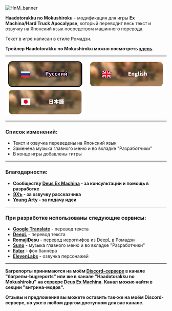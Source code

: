 ![HnM_banner](https://github.com/ksh1vn/HTA_Japanese_autotranslation/assets/60093741/c764d532-634b-43d0-9a2a-f1762ecb3864)

**Haadotorakku no Mokushiroku** - модификация для игры **Ex Machina/Hard Truck Apocalypse**, который переводит весь текст и озвучку на Японский язык посредством машинного перевода.

Текст в игре написан в стиле Ромадзи.

**Трейлер **Haadotorakku no Mokushiroku** можно посмотреть [здесь](https://www.youtube.com/watch?v=50SPVP-QQac).**

-----------------

![ru_bt_sel](git_assets/ru_bu_sel.png)
[![eng_bt](git_assets/en_bu.png)](https://github.com/ksh1vn/Haadotorakku_no_Mokushiroku/blob/main/README_eng.md)
[![jp_bt](git_assets/jp_bu.png)](https://github.com/ksh1vn/Haadotorakku_no_Mokushiroku/blob/main/README_jp.md)

-----------------

### Список изменений:

- Текст и озвучка переведены на Японский язык
- Заменена музыка главного меню и во вкладке "Разработчики"
- В конце игры добавлены титры

-----------------

### Благодарности:

- **Сообществу [Deus Ex Machina](https://discord.gg/PVW57kr) - за консультации и помощь в разработке**
- **[ЭХъ](https://t.me/emerehhhhh) - за озвучку рассказчика**
- **[Young Arty](https://www.youtube.com/@YoungArty) - за подачу идеи**

-----------------

### При разработке использованы следующие сервисы:

- **[Google Translate](https://translate.google.com/)** - перевод текста
- **[DeepL](https://www.deepl.com/translator)** - перевод текста
- **[RomajiDesu](https://www.romajidesu.com/translator)** - перевод иероглифов из DeepL в Ромадзи
- **[Suno](https://suno.com/)** - музыка главного меню и во вкладке "Разработчики"
- **[Fotor](https://www.fotor.com/)** - фон баннера
- **[ElevenLabs](https://elevenlabs.io/app/speech-synthesis)** - озвучка персонажей

-----------------

**Багрепорты принимаются на моём [Discord-сервере](https://discord.com/invite/Cd5GanuYud) в канале "багрепы-bugreports" или же в канале "Haadotorakku no Mokushiroku" на сервере [Deus Ex Machina](https://discord.gg/PVW57kr). Канал можно найти в секции "витрина-модов".**

**Отзывы и предложения вы можете оставить так-же на моём Discord-сервере, но уже в любом другом доступном для вас канале.**
